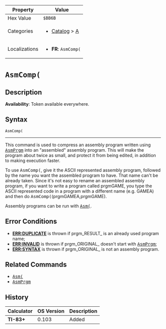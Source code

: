 | Property      | Value |
|---------------|-------|
| Hex Value     | `$BB6B`|
| Categories    | <ul><li>[Catalog](<../categories/Catalog.md>) > [A](<../categories/Catalog.md#A>)</li></ul> |
| Localizations | <ul><li><b>FR</b>: `AsmComp(`</li></ul> |

# `AsmComp(`

## Description



<b>Availability</b>: Token available everywhere.

## Syntax
`AsmComp(`

<hr>

This command is used to compress an assembly program written using <tt><a href="/asmprgm">AsmPrgm</a></tt> into an "assembled" assembly program. This will make the program about twice as small, and protect it from being edited, in addition to making execution faster.

To use <tt>AsmComp(</tt>, give it the ASCII represented assembly program, followed by the name you want the assembled program to have. That name can't be already taken. Since it's not easy to rename an assembled assembly program, if you want to write a program called prgmGAME, you type the ASCII represented code in a program with a different name (e.g. GAMEA) and then do <tt>AsmComp(</tt>(prgmGAMEA,prgmGAME).

Assembly programs can be run with <tt><a href="/asm-command">Asm(</a></tt>.

## Error Conditions

*   **[ERR:DUPLICATE](/errors#duplicate)** is thrown if prgm_RESULT_ is an already used program name;
*   **[ERR:INVALID](/errors#invalid)** is thrown if prgm_ORIGINAL_ doesn't start with <tt><a href="/asmprgm">AsmPrgm</a></tt>;
*   **[ERR:SYNTAX](/errors#syntax)** is thrown if prgm_ORIGINAL_ is not an assembly program.

## Related Commands

*   <tt><a href="/asm-command">Asm(</a></tt>
*   <tt><a href="/asmprgm">AsmPrgm</a></tt>

## History
| Calculator | OS Version | Description |
|------------|------------|-------------|
| <b>TI-83+</b> | 0.103 | Added |



